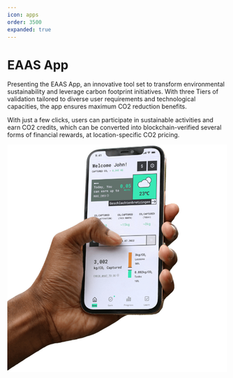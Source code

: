 ```yaml
---
icon: apps
order: 3500
expanded: true
---
```


# EAAS App
Presenting the EAAS App, an innovative tool set to transform environmental sustainability and leverage carbon footprint initiatives. With three Tiers of validation tailored to diverse user requirements and technological capacities, the app ensures maximum CO2 reduction benefits.

With just a few clicks, users can participate in sustainable activities and earn CO2 credits, which can be converted into blockchain-verified several forms of financial rewards, at location-specific CO2 pricing.

![](/src/updated/app.png)
